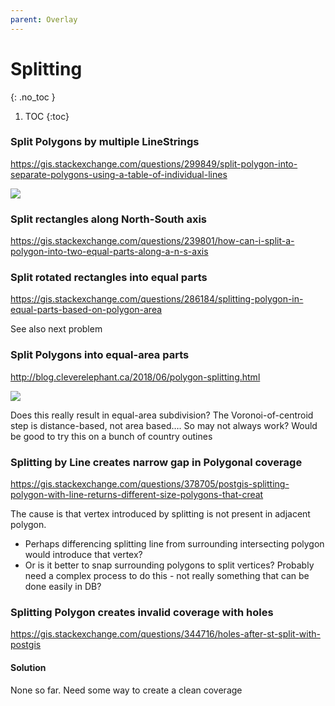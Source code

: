 ```yaml
---
parent: Overlay
---
```


# Splitting
{: .no_toc }

1. TOC
{:toc}

### Split Polygons by multiple LineStrings
<https://gis.stackexchange.com/questions/299849/split-polygon-into-separate-polygons-using-a-table-of-individual-lines>

![](https://i.stack.imgur.com/yP0rj.png)


### Split rectangles along North-South axis
<https://gis.stackexchange.com/questions/239801/how-can-i-split-a-polygon-into-two-equal-parts-along-a-n-s-axis>

### Split rotated rectangles into equal parts
<https://gis.stackexchange.com/questions/286184/splitting-polygon-in-equal-parts-based-on-polygon-area>

See also next problem

### Split Polygons into equal-area parts
<http://blog.cleverelephant.ca/2018/06/polygon-splitting.html>

![](http://blog.cleverelephant.ca/images/2018/poly-split-6.jpg)

Does this really result in equal-area subdivision? The Voronoi-of-centroid step is distance-based, not area based…. So may not always work?  Would be good to try this on a bunch of country outines

### Splitting by Line creates narrow gap in Polygonal coverage
<https://gis.stackexchange.com/questions/378705/postgis-splitting-polygon-with-line-returns-different-size-polygons-that-creat>

The cause is that vertex introduced by splitting is not present in adjacent polygon.

* Perhaps differencing splitting line from surrounding intersecting polygon would introduce that vertex?  
* Or is it better to snap surrounding polygons to split vertices? Probably need a complex process to do this - not really something that can be done easily in DB?

### Splitting Polygon creates invalid coverage with holes
<https://gis.stackexchange.com/questions/344716/holes-after-st-split-with-postgis>

#### Solution
None so far. Need some way to create a clean coverage
